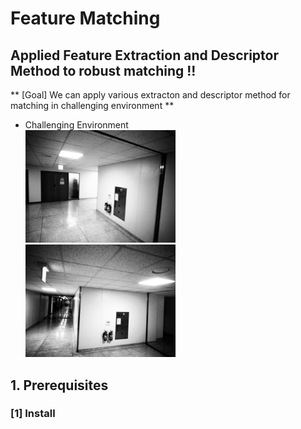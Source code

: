 # Feature Matching
## Applied Feature Extraction and Descriptor Method to robust matching !!
** [Goal] We can apply various extracton and descriptor method for matching in challenging environment **
- Challenging Environment \
   <img src="./query.png" width=50% height=50% title="Query Image"/>  
   <img src="./cand.png" width=50% height=50% title="Candidate Image"/>  

## 1. Prerequisites
### [1] Install 
